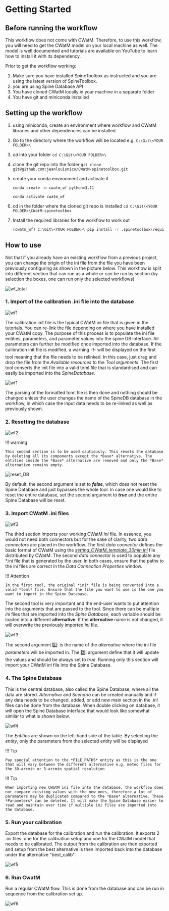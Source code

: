 # Getting Started
## Before running the workflow

This workflow does not come with CWatM. Therefore, to use this workflow, you will need to get the CWatM model on your local machine as well. The model is well documented and tutorials are available on YouTube to learn how to install it with its dependency.

Prior to get the workflow working:

1. Make sure you have installed SpineToolbox as instructed and you are using the latest version of SpineToolbox.
2. you are using Spine Database API 
3. You have cloned CWatM locally in your machine in a separate folder
4. You have git and miniconda installed

## Setting up the workflow

1. using miniconda, create an environment where workflow and CWatM libraries and other dependencies can be installed.

2. Go to the directory where the workflow will be located e.g. `C:\Git\<YOUR FOLDER>\`

3. _cd_ into your folder `cd C:\Git\<YOUR FOLDER>\`

4. clone the git repo into the folder `git clone git@github.com:jeanlouisnico/CWatM-spinetoolbox.git`

5. create your conda environment and activate it

   `conda create -n cwatm_wf python=3.11`

   `conda activate cwatm_wf`

6. cd in the folder where the cloned git repo is installed  `cd C:\Git\<YOUR FOLDER>\CWatM-spinetoolbox`

7. Install the required libraries for the workflow to work out

   ```bash
   (cwatm_wf) C:\Git\<YOUR FOLDER>\ pip install -r .spinetoolbox\requirements.txt
   ```

## How to use

Not that if you already have an existing workflow from a previous project, you can change the origin of the ini file from the file you have been previously configuring as shown in the picture below. This workflow is split into different section that can run as a whole or can be run by section (by selection the boxes, one can run only the selected workflows)

![wf_total](images/workflow.svg)

### 1. Import of the calibration .ini file into the database

![wf1](images/workflow_1.svg)

The calibration init file is the typical CWatM ini file that is given in the tutorials. You can re-link the file depending on where you have installed your CWatM copy. The purpose of this process is to populate the ini file entities, parameters, and parameter values into the spine DB interface. All parameters can further be modified once imported into the database. If the calibration init file is modified, a warning -:exclamation:- will be displayed on the first tool meaning that the file needs to be relinked. In this case, just drag and drop the file from the *Available resources* to the *Tool arguments*. The first tool converts the init file into a valid toml file that is standardised and can easily be imported into the *SpineDatabase*.

![wf1](images/relink_ini_file.png)

The parsing of the formatted toml file is then done and nothing should be changed unless the user changes the name of the SpineDB database in the workflow, in which case the input data needs to be re-linked as well as previously shown.

### 2. Resetting the database

![wf2](images/workflow_2.svg)

!!! warning

    This second section is to be used cautiously. This resets the database by deleting all its components except the *Base* alternative. The entities inside the *Base* alternative are removed and only the *Base* alternative remains empty. 


![reset_DB](images/reset_DB.png)

By default, the second argument is set to ***false***, which does not reset the Spine Database and just bypasses the whole tool. In case one would like to reset the entire database, set the second argument to ***true*** and the entire Spine Database will be reset.

### 3. Import CWatM .ini files

![wf3](images/workflow_3.svg)

The third section Imports your working CWatM *ini* file. In essence, you would not need both connectors but for the sake of clarity, two *data connectors* are placed in the workflow. The first *data connector* defines the basic format of CWatM using the *<u>setting_CWatM_template_30min.ini</u>* file distributed by CWatM. The second *data connector* is used to populate any *.ini file that is generated by the user. In both cases, ensure that the paths to the ini files are correct in the *Data Connection Properties* window. 

!!! Attention

    In the first tool, the original *ini* file is being converted into a valid *toml* file. Ensure that the file you want to use is the one you want to import in the Spine Database. 

The second tool is very important and the end-user wants to put attention into the arguments that are passed to the tool. Since there can be multiple *ini* files that are imported into the *Spine Database*, each variable should be loaded into a different **alternative**. If the **alternative** name is not changed, it will overwrite the previously imported *ini* file.

![wf3](images/import_ini.png)

The second argument :one:: is the name of the *alternative* where the ini file *parameters* will be imported in. The :two:: argument define that it will update the values and should be always set to *true*. Running only this section will import your CWatM *ini* file into the Spine Database.

### 4. The Spine Database

This is the central database, also called the Spine Database, where all the data are stored. *Alternative* and *Scenario* can be created manually and if any data needs to be changed, added, or add new main section in the *.ini* files can be done from the database. When double clicking on database, it will open the Spine Database interface that would look like somewhat similar to what is shown below.

![wf4](images/entity_param.png)

The *Entities* are shown on the left-hand side of the table. By selecting the *entity*, only the parameters from the selected entity will be displayed

!!! Tip

    Pay special attention to the *FILE_PATHS* entity as this is the one that will vary between the different alternative e.g. meteo files for the 30-arcmin or 5-arcmin spatial resolution

!!! Tip

    When importing new CWatM ini file into the database, the workflow does not compare existing values with the new ones, therefore a lot of paramaters may be duplicated compared to the *Base* alternative. These *Parameters* can be deleted. It will make the Spine Database easier to read and maintain over time if multiple ini files are imported into the database.



### 5. Run your calibration

Export the database for the calibration and run the calibration. It exports 2 .ini files: one for the calibration setup and one for the CWatM model that needs to be calibrated. The output from the calibration are then exported and setup from the best alternative is then imported back into the database under the alternative "best_calib".

![wf5](images/workflow_5.svg)

### 6. Run CwatM

Run a regular CWatM flow. This is done from the database and can be run in sequence from the calibration set up.

![wf6](images/workflow_6.svg)





<!---

Material for MkDocs is published as a [Python package](https://pypi.org/project/mkdocs-material/) and can be installed with `pip`, ideally by using a [virtual environment](https://realpython.com/what-is-pip/#using-pip-in-a-python-virtual-environment). Open up a terminal and install Material for MkDocs with:

=== "Latest"

    ``` sh
    pip install mkdocs-material
    ```

=== "9.x"

    ``` sh
    pip install mkdocs-material=="9.*" # (1)!
    ```
    
    1.  Material for MkDocs uses [semantic versioning][^2], which is why it's a
        good idea to limit upgrades to the current major version.
    
        This will make sure that you don't accidentally [upgrade to the next
        major version], which may include breaking changes that silently corrupt
        your site. Additionally, you can use `pip freeze` to create a lockfile,
        so builds are reproducible at all times:
    
        ```
        pip freeze > requirements.txt
        ```
    
        Now, the lockfile can be used for installation:
    
        ```
        pip install -r requirements.txt
        ```

[^2]:
    Note that improvements of existing features are sometimes released as
    patch releases, like for example improved rendering of content tabs, as
    they're not considered to be new features.


!!! tip

    If you don't have prior experience with Python, we recommend reading
    [Using Python's pip to Manage Your Projects' Dependencies], which is a
    really good introduction on the mechanics of Python package management and
    helps you troubleshoot if you run into errors.


